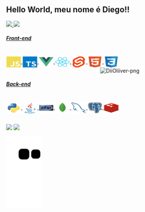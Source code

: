 ## Hello World, meu nome é Diego!! 
<div>
  <a href="https://github.com/diioliiver">
  <img height="180em" src="https://github-readme-stats.vercel.app/api?username=diioliiver&show_icons=true&theme=react&include_all_commits=true&count_private=true"/>
  <img height="180em" src="https://github-readme-stats.vercel.app/api/top-langs/?username=diioliiver&layout=compact&langs_count=16&theme=react"/>
</div>
<div style="display: inline_block">
<h5>Front-end</h5>
<br>
  <img align="center" alt="DiiOliiver-Js" height="30" width="40" title="Javascript" src="https://raw.githubusercontent.com/devicons/devicon/master/icons/javascript/javascript-plain.svg">
  <img align="center" alt="DiiOliiver-Ts" height="30" width="40" title="Typescript" src="https://raw.githubusercontent.com/devicons/devicon/master/icons/typescript/typescript-plain.svg">
  <img align="center" alt="DiiOliiver-React" height="30" width="40" title="Vue.js" src="https://raw.githubusercontent.com/devicons/devicon/master/icons/vuejs/vuejs-original.svg">
  <img align="center" alt="DiiOliiver-React" height="30" width="40" title="react" src="https://raw.githubusercontent.com/devicons/devicon/master/icons/react/react-original.svg">
  <img align="center" alt="DiiOliiver-React" height="30" width="40" title="Svelte" src="https://raw.githubusercontent.com/devicons/devicon/master/icons/svelte/svelte-original.svg">
  <img align="center" alt="DiiOliiver-HTML" height="30" width="40" title="Html5" src="https://raw.githubusercontent.com/devicons/devicon/master/icons/html5/html5-original.svg">
  <img align="center" alt="DiiOliiver-CSS" height="30" width="40" title="CSS3" src="https://raw.githubusercontent.com/devicons/devicon/master/icons/css3/css3-original.svg">
<div>
  <img align="right" alt="DiiOliiver-png" width="250" src="https://64.media.tumblr.com/9dd51db7fe812a00fd68dc931a7012d7/5a8de5b73f829785-2c/s1280x1920/9c3472b65020b77939ab9c790a9e315f192c6696.png">
</div>
<br>  
<h5>Back-end</h5>
<br>
  <img align="center" alt="DiiOliiver-Python" height="30" width="40" title="Python" src="https://raw.githubusercontent.com/devicons/devicon/master/icons/python/python-original.svg">
  <img align="center" alt="DiiOliiver-Csharp" height="30" width="40" title="Java" src="https://raw.githubusercontent.com/devicons/devicon/master/icons/java/java-original.svg">
  <img align="center" alt="DiiOliiver-Csharp" height="30" width="40" title="PHP" src="https://raw.githubusercontent.com/devicons/devicon/master/icons/php/php-original.svg">
  <img align="center" alt="DiiOliiver-Csharp" height="30" width="40" title="MongoDB" src="https://raw.githubusercontent.com/devicons/devicon/master/icons/mongodb/mongodb-original.svg">
  <img align="center" alt="DiiOliiver-Csharp" height="30" width="40" title="MySQL" src="https://raw.githubusercontent.com/devicons/devicon/master/icons/mysql/mysql-original.svg">
  <img align="center" alt="DiiOliiver-Csharp" height="30" width="40" title="PostgreSQL" src="https://raw.githubusercontent.com/devicons/devicon/master/icons/postgresql/postgresql-original.svg">
  <img align="center" alt="DiiOliiver-Csharp" height="30" width="40" title="Redis" src="https://raw.githubusercontent.com/devicons/devicon/master/icons/redis/redis-original.svg">
</div>
  
  ##
 
<div>
  <a href="https://instagram.com/diioliiver" target="_blank"><img src="https://img.shields.io/badge/-Instagram-%23E4405F?style=for-the-badge&logo=instagram&logoColor=white" target="_blank"></a>
  <a href="https://www.linkedin.com/in/diioliiver" target="_blank"><img src="https://img.shields.io/badge/-LinkedIn-%230077B5?style=for-the-badge&logo=linkedin&logoColor=white" target="_blank"></a> 
  
  ![Snake animation](https://github.com/DiiOliiver/DiiOliiver/blob/output/github-contribution-grid-snake.svg)
</div>
